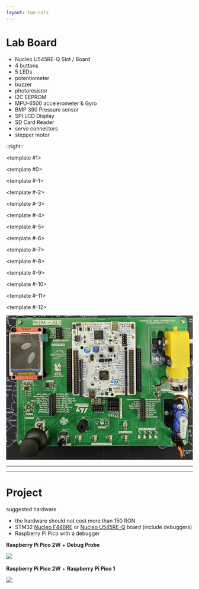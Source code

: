 ```yaml
---
layout: two-cols
---
```


# Lab Board
<!-- [Schematics and PCB](https://gitlab.cs.pub.ro/pmrust/pm-ma-pcb) -->

<style>
.two-columns {
    grid-template-columns: 3fr 5fr;
}
</style>

<v-clicks>

- Nucleo U545RE-Q Slot / Board
- 4 buttons
- 5 LEDs
- potentiometer
- buzzer
- photoresistor
- I2C EEPROM
- MPU-6500 accelerometer & Gyro
- BMP 390 Pressure sensor
- SPI LCD Display
- SD Card Reader
- servo connectors
- stepper motor

</v-clicks>

::right::

<v-switch>

<template #1>
</template>

<template #0>
<Arrow x1="950" y1="20" x2="880" y2="140" width="3" color="red"/>
</template>

<template #-1>
<Arrow x1="890" y1="530" x2="890" y2="430" width="3" color="red"/>
</template>

<template #-2>
<Arrow x1="330" y1="140" x2="390" y2="140" width="3" color="red"/>
</template>

<template #-3>
<Arrow x1="300" y1="130" x2="450" y2="130" width="3" color="red"/>
</template>

<template #-4>
<Arrow x1="300" y1="310" x2="440" y2="310" width="3" color="red"/>
</template>

<template #-5>
<Arrow x1="300" y1="250" x2="430" y2="250" width="3" color="red"/>
</template>

<template #-6>
<Arrow x1="300" y1="240" x2="500" y2="240" width="3" color="red"/>
</template>

<template #-7>
<Arrow x1="730" y1="530" x2="730" y2="360" width="3" color="red"/>
</template>

<template #-8>
<Arrow x1="800" y1="500" x2="600" y2="360" width="3" color="red"/>
</template>

<template #-9>
<Arrow x1="700" y1="500" x2="550" y2="390" width="3" color="red"/>
</template>

<template #-10>
<Arrow x1="300" y1="355" x2="650" y2="355" width="3" color="red"/>
<Arrow x1="900" y1="470" x2="800" y2="390" width="3" color="red"/>
</template>

<template #-11>
<Arrow x1="750" y1="500" x2="680" y2="395" width="3" color="red"/>
</template>

<template #-12>
<Arrow x1="900" y1="20" x2="750" y2="150" width="3" color="red"/>
</template>

</v-switch>

<img src="./lab_board.jpg" class="w-140 rounded">

---
---
# Project
suggested hardware

- the hardware should not cost more than 150 RON
- STM32 [Nucleo F446RE](https://www.st.com/en/evaluation-tools/nucleo-f446re.html) or [Nucleo U545RE-Q](https://www.st.com/en/evaluation-tools/nucleo-u545re-q.html) board (include debuggers)
- Raspberry Pi Pico with a debugger

<div grid="~ cols-2 gap-20">

<div>

**Raspberry Pi Pico 2W** + **Debug Probe**

<img src="./debug_probe.png" class="w-80 rounded">

</div>

<div>

**Raspberry Pi Pico 2W** + **Raspberry Pi Pico 1**

<img src="./pico_debug.png" class="w-80 rounded">

</div>

</div>
